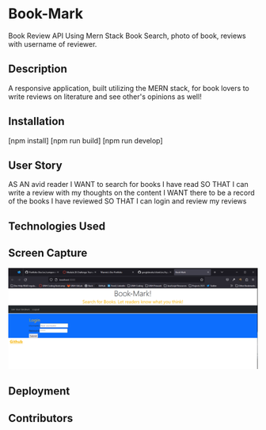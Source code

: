 # Book-Mark

Book Review API Using Mern Stack
Book Search, photo of book, reviews with username of reviewer.

## Description

A responsive application, built utilizing the MERN stack, for book lovers to write reviews on literature and see other's opinions as well!

## Installation

[npm install]
[npm run build]
[npm run develop]

## User Story

AS AN avid reader
I WANT to search for books I have read
SO THAT I can write a review with my thoughts on the content
I WANT there to be a record of the books I have reviewed
SO THAT I can login and review my reviews

## Technologies Used

## Screen Capture

![Picture of the Heroku deployed web application Book Mark](./images/Capture1.PNG?raw=true)

## Deployment

## Contributors

